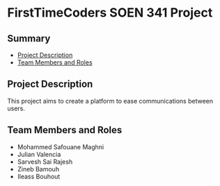 # FirstTimeCoders SOEN 341 Project 

## Summary

* [Project Description](#pd)
* [Team Members and Roles](#team)


## <a name="pd"></a>Project Description

This project aims to create a platform to ease communications between users. 

## <a name="team"></a>Team Members and Roles
* Mohammed Safouane Maghni
* Julian Valencia
* Sarvesh Sai Rajesh
* Zineb Bamouh
* Ileass Bouhout




